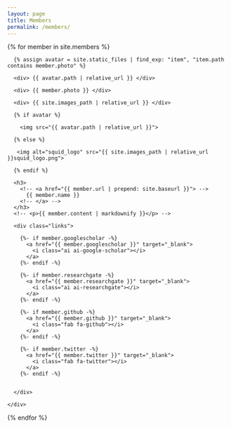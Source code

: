 ```yaml
---
layout: page
title: Members
permalink: /members/
---
```


<div class="members">
  {% for member in site.members %}
  <div class="member">
    <div class="container">

      {% assign avatar = site.static_files | find_exp: "item", "item.path contains member.photo" %}

      <div> {{ avatar.path | relative_url }} </div>

      <div> {{ member.photo }} </div>
      
      <div> {{ site.images_path | relative_url }} </div>

      {% if avatar %}
      
        <img src="{{ avatar.path | relative_url }}">
        
      {% else %}

       <img alt="squid_logo" src="{{ site.images_path | relative_url }}squid_logo.png">
       
      {% endif %}
      
      <h3>
        <!-- <a href="{{ member.url | prepend: site.baseurl }}"> -->
          {{ member.name }}
        <!-- </a> -->
      </h3>
      <!-- <p>{{ member.content | markdownify }}</p> -->
      
      <div class="links">
      
        {%- if member.googlescholar -%}
          <a href="{{ member.googlescholar }}" target="_blank">
            <i class="ai ai-google-scholar"></i>
          </a>
        {%- endif -%}
        
        {%- if member.researchgate -%}
          <a href="{{ member.researchgate }}" target="_blank">
            <i class="ai ai-researchgate"></i>
          </a>
        {%- endif -%}
      
        {%- if member.github -%}
          <a href="{{ member.github }}" target="_blank">
            <i class="fab fa-github"></i> 
          </a>
        {%- endif -%}
        
        {%- if member.twitter -%}
          <a href="{{ member.twitter }}" target="_blank">
            <i class="fab fa-twitter"></i>
          </a>
        {%- endif -%}
        
        
      </div>
      
    </div> 
  </div>
  {% endfor %}
</div>